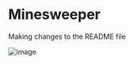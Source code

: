 # Minesweeper

Making changes to the README file

![image](https://user-images.githubusercontent.com/72231663/95032233-6d578e80-067f-11eb-87e7-6be1fe14a649.png)
